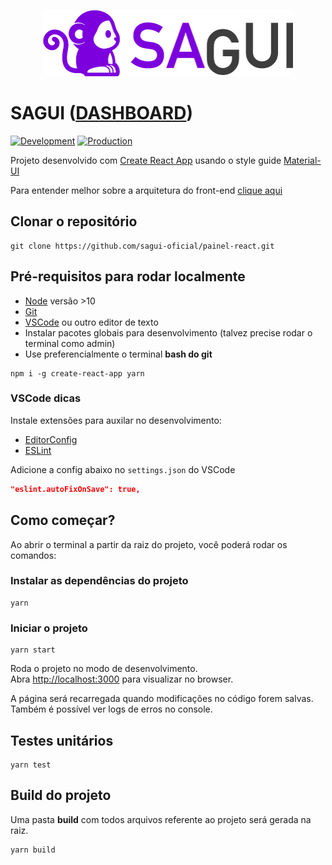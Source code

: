 <p align="center">
  <a href="https://sagui.app" target="_blank">
    <img width="400" src="src/assets/images/logo.png" alt="Sagui">
  </a>
</p>

# SAGUI ([DASHBOARD](https://sagui.app))

[![Development](https://img.shields.io/travis/sagui-oficial/painel-react/feature/development.svg?label=development&style=flat-square)](https://travis-ci.org/sagui-oficial/painel-react) [![Production](https://img.shields.io/travis/sagui-oficial/painel-react/master.svg?label=production&style=flat-square)](https://travis-ci.org/sagui-oficial/painel-react)


Projeto desenvolvido com [Create React App](https://github.com/facebook/create-react-app) usando o style guide [Material-UI](https://material-ui.com/)

Para entender melhor sobre a arquitetura do front-end [clique aqui](docs/ARCHITECTURE.md)

## Clonar o repositório

```prompt
git clone https://github.com/sagui-oficial/painel-react.git
```

## Pré-requisitos para rodar localmente

- [Node](https://nodejs.org/en/) versão >10
- [Git](https://git-scm.com/downloads)
- [VSCode](https://code.visualstudio.com/) ou outro editor de texto
- Instalar pacotes globais para desenvolvimento (talvez precise rodar o terminal como admin)
- Use preferencialmente o terminal **bash do git**

```prompt
npm i -g create-react-app yarn
```

### VSCode dicas

Instale extensões para auxilar no desenvolvimento:

- [EditorConfig](https://marketplace.visualstudio.com/items?itemName=EditorConfig.EditorConfig)
- [ESLint](https://marketplace.visualstudio.com/items?itemName=dbaeumer.vscode-eslint)

Adicione a config abaixo no `settings.json` do VSCode

```json
"eslint.autoFixOnSave": true,
```

## Como começar?

Ao abrir o terminal a partir da raiz do projeto, você poderá rodar os comandos:

### Instalar as dependências do projeto

```prompt
yarn
```

### Iniciar o projeto

```prompt
yarn start
```

Roda o projeto no modo de desenvolvimento.<br>
Abra [http://localhost:3000](http://localhost:3000) para visualizar no browser.

A página será recarregada quando modificações no código forem salvas.<br>
Também é possível ver logs de erros no console.

## Testes unitários

```prompt
yarn test
```

## Build do projeto

Uma pasta **build** com todos arquivos referente ao projeto será gerada na raiz.

```prompt
yarn build
```
